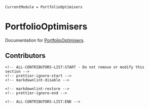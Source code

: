 ```@meta
CurrentModule = PortfolioOptimisers
```

# PortfolioOptimisers

Documentation for [PortfolioOptimisers](https://github.com/dcelisgarza/PortfolioOptimisers.jl).

## Contributors

```@raw html
<!-- ALL-CONTRIBUTORS-LIST:START - Do not remove or modify this section -->
<!-- prettier-ignore-start -->
<!-- markdownlint-disable -->

<!-- markdownlint-restore -->
<!-- prettier-ignore-end -->

<!-- ALL-CONTRIBUTORS-LIST:END -->
```

